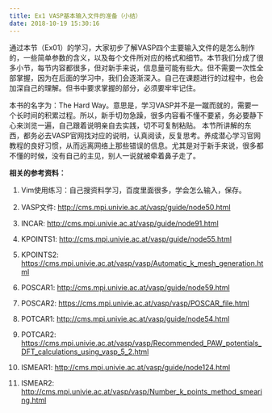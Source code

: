 ```yaml
---
title: Ex1 VASP基本输入文件的准备（小结）
date: 2018-10-19 15:30:16
---
```




通过本节（Ex01）的学习，大家初步了解VASP四个主要输入文件的是怎么制作的，一些简单参数的含义，以及每个文件所对应的格式和细节。本节我们分成了很多小节，每节内容都很多，但对新手来说，信息量可能有些大。但不需要一次性全部掌握，因为在后面的学习中，我们会逐渐深入。自己在课题进行的过程中，也会加深自己的理解。但书中要求掌握的部分，必须要牢牢记住。

本书的名字为：The Hard Way。意思是，学习VASP并不是一蹴而就的，需要一个长时间的积累过程。所以，新手切勿急躁，很多内容看不懂不要紧，务必要静下心来浏览一遍，自己跟着说明亲自去实践，切不可复制粘贴。 本节所讲解的东西，都务必去VASP官网找对应的说明，认真阅读，反复思考。养成潜心学习官网教程的良好习惯，从而远离网络上那些错误的信息。尤其是对于新手来说，很多都不懂的时候，没有自己的主见，别人一说就被牵着鼻子走了。

**相关的参考资料：**

1. Vim使用练习：自己搜资料学习，百度里面很多，学会怎么输入，保存。
2. VASP文件: http://cms.mpi.univie.ac.at/vasp/guide/node50.html

3. INCAR:    http://cms.mpi.univie.ac.at/vasp/guide/node91.html

4. KPOINTS1:   http://cms.mpi.univie.ac.at/vasp/guide/node55.html

5. KPOINTS2:  https://cms.mpi.univie.ac.at/vasp/vasp/Automatic_k_mesh_generation.html
6. POSCAR1:   http://cms.mpi.univie.ac.at/vasp/guide/node59.html
7. POSCAR2:  https://cms.mpi.univie.ac.at/vasp/vasp/POSCAR_file.html
8. POTCAR1:   http://cms.mpi.univie.ac.at/vasp/guide/node54.html
9. POTCAR2:   https://cms.mpi.univie.ac.at/vasp/vasp/Recommended_PAW_potentials_DFT_calculations_using_vasp_5_2.html
10. ISMEAR1:   http://cms.mpi.univie.ac.at/vasp/guide/node124.html
11. ISMEAR2:   http://cms.mpi.univie.ac.at/vasp/vasp/Number_k_points_method_smearing.html

